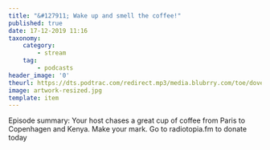 ```yaml
---
title: "&#127911; Wake up and smell the coffee!"
published: true
date: 17-12-2019 11:16
taxonomy:
    category:
        - stream
    tag:
        - podcasts
header_image: '0'
theurl: https://dts.podtrac.com/redirect.mp3/media.blubrry.com/toe/dovetail.prxu.org/toe/7a15a37b-abbe-4eb5-a237-463cc46268ad/Episode_140_coffee.mp3
image: artwork-resized.jpg
template: item
--- 
```

Episode summary: Your host chases a great cup of coffee from Paris to Copenhagen and Kenya. Make your mark. Go to radiotopia.fm to donate today
